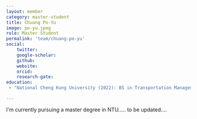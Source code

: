 ```yaml
---
layout: member
category: master-student
title: Chuang Po-Yu
image: po-yu.jpeg
role: Master Student
permalink: 'team/chuang-po-yu'
social:
    twitter: 
    google-scholar:
    github: 
    website: 
    orcid: 
    research-gate: 
education:
 - "National Cheng Kung University (2022): BS in Transportation Management"

---
```


I'm currently pursuing a master degree in NTU..... to be updated....
